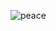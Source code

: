 ![peace](https://user-images.githubusercontent.com/100073245/158119247-c7aa8a85-05d8-4df1-b8b9-c14380ba671d.png)
